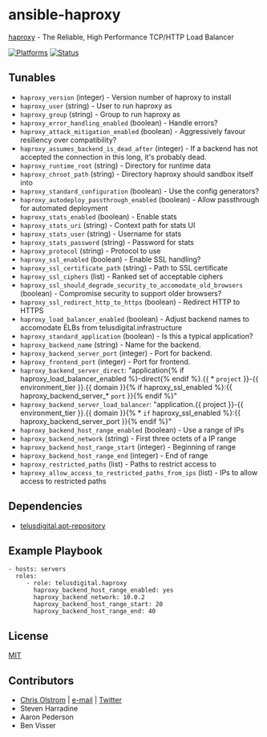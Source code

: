 # ansible-haproxy

[haproxy](http://www.haproxy.org/) - The Reliable, High Performance TCP/HTTP Load Balancer

[![Platforms](http://img.shields.io/badge/platforms-ubuntu-lightgrey.svg?style=flat)](#)
[![Status](https://travis-ci.org/colstrom/ansible-haproxy.svg?branch=master)](#)

## Tunables
* `haproxy_version` (integer) - Version number of haproxy to install
* `haproxy_user` (string) - User to run haproxy as
* `haproxy_group` (string) - Group to run haproxy as
* `haproxy_error_handling_enabled` (boolean) - Handle errors?
* `haproxy_attack_mitigation_enabled` (boolean) - Aggressively favour resiliency over compatibility?
* `haproxy_assumes_backend_is_dead_after` (integer) - If a backend has not accepted the connection in this long, it's probably dead.
* `haproxy_runtime_root` (string) - Directory for runtime data
* `haproxy_chroot_path` (string) - Directory haproxy should sandbox itself into
* `haproxy_standard_configuration` (boolean) - Use the config generators?
* `haproxy_autodeploy_passthrough_enabled` (boolean) - Allow passthrough for automated deployment
* `haproxy_stats_enabled` (boolean) - Enable stats
* `haproxy_stats_uri` (string) - Context path for stats UI
* `haproxy_stats_user` (string) - Username for stats
* `haproxy_stats_password` (string) - Password for stats
* `haproxy_protocol` (string) - Protocol to use
* `haproxy_ssl_enabled` (boolean) - Enable SSL handling?
* `haproxy_ssl_certificate_path` (string) - Path to SSL certificate
* `haproxy_ssl_ciphers` (list) - Ranked set of acceptable ciphers
* `haproxy_ssl_should_degrade_security_to_accomodate_old_browsers` (boolean) - Compromise security to support older browsers?
* `haproxy_ssl_redirect_http_to_https` (boolean) - Redirect HTTP to HTTPS
* `haproxy_load_balancer_enabled` (boolean) - Adjust backend names to accomodate ELBs from telusdigital.infrastructure
* `haproxy_standard_application` (boolean) - Is this a typical application?
* `haproxy_backend_name` (string) - Name for the backend.
* `haproxy_backend_server_port` (integer) - Port for backend.
* `haproxy_frontend_port` (integer) - Port for frontend.
* `haproxy_backend_server_direct`: "application{% if haproxy_load_balancer_enabled %}-direct{% endif %}.{{ * `project` }}-{{ environment_tier }}.{{ domain }}{% if haproxy_ssl_enabled %}:{{ haproxy_backend_server_* `port` }}{% endif %}"
* `haproxy_backend_server_load_balancer`: "application.{{ project }}-{{ environment_tier }}.{{ domain }}{% * `if` haproxy_ssl_enabled %}:{{ haproxy_backend_server_port }}{% endif %}"
* `haproxy_backend_host_range_enabled` (boolean) - Use a range of IPs
* `haproxy_backend_network` (string) - First three octets of a IP range
* `haproxy_backend_host_range_start` (integer) - Beginning of range
* `haproxy_backend_host_range_end` (integer) - End of range
* `haproxy_restricted_paths` (list) - Paths to restrict access to
* `haproxy_allow_access_to_restricted_paths_from_ips` (list) - IPs to allow access to restricted paths

## Dependencies

* [telusdigital.apt-repository](https://github.com/telusdigital/ansible-apt-repository/)

## Example Playbook
    - hosts: servers
      roles:
         - role: telusdigital.haproxy
           haproxy_backend_host_range_enabled: yes
           haproxy_backend_network: 10.0.2
           haproxy_backend_host_range_start: 20
           haproxy_backend_host_range_end: 40

## License

[MIT](https://tldrlegal.com/license/mit-license)

## Contributors

* [Chris Olstrom](https://colstrom.github.io/) | [e-mail](mailto:chris@olstrom.com) | [Twitter](https://twitter.com/ChrisOlstrom)
* Steven Harradine
* Aaron Pederson
* Ben Visser
